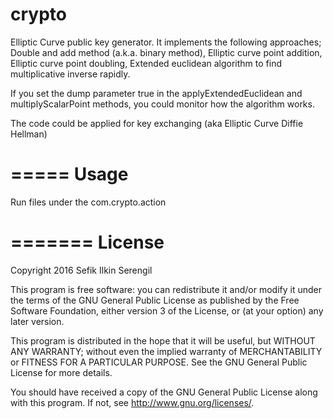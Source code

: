 # crypto
Elliptic Curve public key generator. It implements the following approaches; Double and add method (a.k.a. binary method), Elliptic curve point addition, Elliptic curve point doubling, Extended euclidean algorithm to find multiplicative inverse rapidly.

If you set the dump parameter true in the applyExtendedEuclidean and multiplyScalarPoint methods, you could monitor how the algorithm works. 

The code could be applied for key exchanging (aka Elliptic Curve Diffie Hellman)

=====
Usage
=====

Run files under the com.crypto.action

=======
License
=======

Copyright 2016 Sefik Ilkin Serengil

This program is free software: you can redistribute it and/or modify
it under the terms of the GNU General Public License as published by
the Free Software Foundation, either version 3 of the License, or
(at your option) any later version.

This program is distributed in the hope that it will be useful,
but WITHOUT ANY WARRANTY; without even the implied warranty of
MERCHANTABILITY or FITNESS FOR A PARTICULAR PURPOSE.  See the
GNU General Public License for more details.

You should have received a copy of the GNU General Public License
along with this program.  If not, see <http://www.gnu.org/licenses/>.
